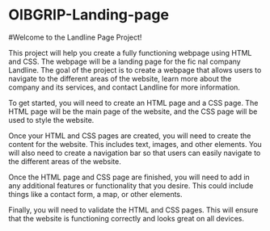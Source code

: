 # OIBGRIP-Landing-page
#Welcome to the Landline Page Project!

This project will help you create a fully functioning webpage using HTML and CSS. The webpage will be a landing page for the fic nal company Landline. The goal of the project is to create a webpage that allows users to navigate to the different areas of the website, learn more about the company and its services, and contact Landline for more information.

To get started, you will need to create an HTML page and a CSS page. The HTML page will be the main page of the website, and the CSS page will be used to style the website.

Once your HTML and CSS pages are created, you will need to create the content for the website. This includes text, images, and other elements. You will also need to create a navigation bar so that users can easily navigate to the different areas of the website.

Once the HTML page and CSS page are finished, you will need to add in any additional features or functionality that you desire. This could include things like a contact form, a map, or other elements.

Finally, you will need to validate the HTML and CSS pages. This will ensure that the website is functioning correctly and looks great on all devices.
